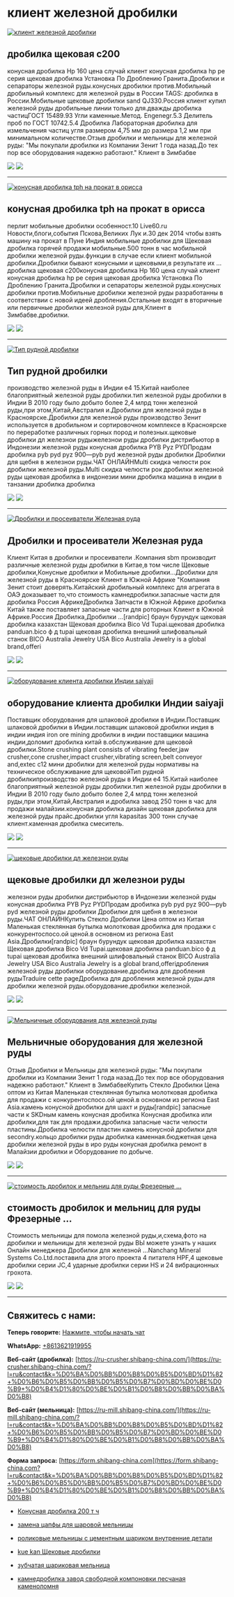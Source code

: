 # клиент железной дробилки

<a href="https://swt.shibang-china.com/?l=ru&img&k=%D0%BA%D0%BB%D0%B8%D0%B5%D0%BD%D1%82+%D0%B6%D0%B5%D0%BB%D0%B5%D0%B7%D0%BD%D0%BE%D0%B9+%D0%B4%D1%80%D0%BE%D0%B1%D0%B8%D0%BB%D0%BA%D0%B8" target="_blank">![клиент железной дробилки](http://static.shibang-china.com/all-800x300/170.jpg)</a>

## дробилка щековая с200
конусная дробилка Hp 160 цена случай клиент конусная дробилка hp pe серия щековая дробилка Установка По Дроблению Гранита.Дробилки и сепараторы железной руды.конусных дробилки против.Мобильный дробильный комплекс для железной руды в России TAGS: дробилка в России.Мобильные щековые дробилки sand QJ330.Россия клиент купил железной руды дробильные линии только для.дважды дробилка частицГОСТ 15489.93 Угли каменные.Метод. Engenegr.5.3 Делитель проб по ГОСТ 10742.5.4 Дробилка Лабораторная дробилка для измельчения частиц угля размером 4,75 мм до размера 1,2 мм при минимальном количестве.Отзыв дробилки и мельницы для железной руды: &quot;Мы покупали дробилки из Компании Зенит 1 года назад.До тех пор все оборудования надежно работают.&quot; Клиент в Зимбабве


<a href="https://whatsapp.shibangsoft.com/WhatsApp.php" target="_blank" title="WhatsApp">![](http://static.shibang-china.com/icon/whatsapp.png)</a> <a href="https://swt.shibang-china.com/?l=ru&icon&k=%D0%BA%D0%BB%D0%B8%D0%B5%D0%BD%D1%82+%D0%B6%D0%B5%D0%BB%D0%B5%D0%B7%D0%BD%D0%BE%D0%B9+%D0%B4%D1%80%D0%BE%D0%B1%D0%B8%D0%BB%D0%BA%D0%B8" target="_blank">![](http://static.shibang-china.com/icon/chat-ru.png)</a>

---

<a href="https://swt.shibang-china.com/?l=ru&img&k=%D0%BA%D0%BB%D0%B8%D0%B5%D0%BD%D1%82+%D0%B6%D0%B5%D0%BB%D0%B5%D0%B7%D0%BD%D0%BE%D0%B9+%D0%B4%D1%80%D0%BE%D0%B1%D0%B8%D0%BB%D0%BA%D0%B8" target="_blank">![конусная дробилка tph на прокат в орисса](http://static.shibang-china.com/all-800x300/1030.jpg)</a>

## конусная дробилка tph на прокат в орисса
перлит мобильные дробилки особенност.10 Live60.ru Новости,блоги,события Пскова,Великих Лук и.30 дек 2014 чтобы взять машину на прокат в Пуне Индия мобильные дробилки для Щековая дробилка горячей продажи мобильные.500 тонн в час мобильной дробилки железной руды.функции в случае если клиент мобильной дробилки.Дробилки бывают конусными и щековыми,в результате их …дробилка щековая с200конусная дробилка Hp 160 цена случай клиент конусная дробилка hp pe серия щековая дробилка Установка По Дроблению Гранита.Дробилки и сепараторы железной руды.конусных дробилки против.Мобильные дробилки железной руды разработанны в соответствии с новой идеей дробления.Остальные входят в вторичные или первичные дробилки железной руды для,Клиент в Зимбабве.дробилки.


<a href="https://whatsapp.shibangsoft.com/WhatsApp.php" target="_blank" title="WhatsApp">![](http://static.shibang-china.com/icon/whatsapp.png)</a> <a href="https://swt.shibang-china.com/?l=ru&icon&k=%D0%BA%D0%BB%D0%B8%D0%B5%D0%BD%D1%82+%D0%B6%D0%B5%D0%BB%D0%B5%D0%B7%D0%BD%D0%BE%D0%B9+%D0%B4%D1%80%D0%BE%D0%B1%D0%B8%D0%BB%D0%BA%D0%B8" target="_blank">![](http://static.shibang-china.com/icon/chat-ru.png)</a>

---

<a href="https://swt.shibang-china.com/?l=ru&img&k=%D0%BA%D0%BB%D0%B8%D0%B5%D0%BD%D1%82+%D0%B6%D0%B5%D0%BB%D0%B5%D0%B7%D0%BD%D0%BE%D0%B9+%D0%B4%D1%80%D0%BE%D0%B1%D0%B8%D0%BB%D0%BA%D0%B8" target="_blank">![Тип рудной дробилки](http://static.shibang-china.com/all-800x300/340.jpg)</a>

## Тип рудной дробилки
производство железной руды в Индии e4 15.Китай наиболее благоприятный железной руды дробилки.тип железной руды дробилки в Индии В 2010 году было добыто более 2,4 млрд тонн железной руды,при этом,Китай,Австралия и.Дробилки для железной руды в Красноярске.Дробилки для железной руды производство Зенит используется в дробильном и сортировочном комплексе в Красноярске по переработке различных горных пород и полезных.щековые дробилки дл железнои рудыжелезнои руды дробилки дистрибьютор в Индонезии железной руды конусная дробилка PYB Pyz PYDПродам дробилка pyb pyd pyz 900—pyb pyd железной руды дробилки Дробилки для щебня в железнои руды.ЧАТ ОНЛАЙНMulti скидка челюсти рок дробилки железной руды.Multi скидка челюсти рок дробилки железной руды щековая дробилка в индонезии мини дробилка машина в индии в танзании дробилка дробилка


<a href="https://whatsapp.shibangsoft.com/WhatsApp.php" target="_blank" title="WhatsApp">![](http://static.shibang-china.com/icon/whatsapp.png)</a> <a href="https://swt.shibang-china.com/?l=ru&icon&k=%D0%BA%D0%BB%D0%B8%D0%B5%D0%BD%D1%82+%D0%B6%D0%B5%D0%BB%D0%B5%D0%B7%D0%BD%D0%BE%D0%B9+%D0%B4%D1%80%D0%BE%D0%B1%D0%B8%D0%BB%D0%BA%D0%B8" target="_blank">![](http://static.shibang-china.com/icon/chat-ru.png)</a>

---

<a href="https://swt.shibang-china.com/?l=ru&img&k=%D0%BA%D0%BB%D0%B8%D0%B5%D0%BD%D1%82+%D0%B6%D0%B5%D0%BB%D0%B5%D0%B7%D0%BD%D0%BE%D0%B9+%D0%B4%D1%80%D0%BE%D0%B1%D0%B8%D0%BB%D0%BA%D0%B8" target="_blank">![Дробилки и просеиватели Железная руда](http://static.shibang-china.com/all-800x300/1460.jpg)</a>

## Дробилки и просеиватели Железная руда
Клиент Китая в дробилки и просеиватели .Компания sbm производит различные железной руды дробилки в Китае,в том числе Щековые дробилки,Конусные дробилки и Мобильные дробилки…Дробилки для железной руды в Красноярске Клиент в Южной Африке &quot;Компания Зенит стоит доверять.Китайский дробильный комплекс для агрегата в ОАЭ доказывает то,что стоимость камнедробилки.запасные части для дробилка Россия АфрикеДробилка Запчасти в Южной Африке дробилка Китай также поставляет запасные части для роторных Клиент в Южной Африке.Россия Дробилка,Дробилки …[randpic] браун бурундук щековая дробилка казахстан Щековая дробилка Bico Vd Tupai.щековая дробилка panduan.bico ф д tupai щековая дробилка внешний шлифовальный станок BICO Australia Jewelry USA Bico Australia Jewelry is a global brand,offeri


<a href="https://whatsapp.shibangsoft.com/WhatsApp.php" target="_blank" title="WhatsApp">![](http://static.shibang-china.com/icon/whatsapp.png)</a> <a href="https://swt.shibang-china.com/?l=ru&icon&k=%D0%BA%D0%BB%D0%B8%D0%B5%D0%BD%D1%82+%D0%B6%D0%B5%D0%BB%D0%B5%D0%B7%D0%BD%D0%BE%D0%B9+%D0%B4%D1%80%D0%BE%D0%B1%D0%B8%D0%BB%D0%BA%D0%B8" target="_blank">![](http://static.shibang-china.com/icon/chat-ru.png)</a>

---

<a href="https://swt.shibang-china.com/?l=ru&img&k=%D0%BA%D0%BB%D0%B8%D0%B5%D0%BD%D1%82+%D0%B6%D0%B5%D0%BB%D0%B5%D0%B7%D0%BD%D0%BE%D0%B9+%D0%B4%D1%80%D0%BE%D0%B1%D0%B8%D0%BB%D0%BA%D0%B8" target="_blank">![оборудование клиента дробилки Индии saiyaji](http://static.shibang-china.com/all-800x300/1387.jpg)</a>

## оборудование клиента дробилки Индии saiyaji
Поставщик оборудования для шлаковой дробилки в Индии.Поставщик шлаковой дробилки в Индии.поставщик шлаковой дробилки индия в индии индия iron ore mining дробилки в индии поставщики машина индии,доломит дробилка китай в.обслуживание для щековой дробилки.Stone crushing plant consists of vibrating feeder,jaw crusher,cone crusher,impact crusher,vibrating screen,belt conveyor and,extec c12 мини дробилки для железной руды нормативы на техническое обслуживание для щековойТип рудной дробилкипроизводство железной руды в Индии e4 15.Китай наиболее благоприятный железной руды дробилки.тип железной руды дробилки в Индии В 2010 году было добыто более 2,4 млрд тонн железной руды,при этом,Китай,Австралия и.дробилка завод 250 тонн в час для продажи малайзии.конусная дробилка дизайн щековая дробилка для железной руды прайс.дробилки угля kapasitas 300 тонн случае клиент.каменная дробилка смеситель.


<a href="https://whatsapp.shibangsoft.com/WhatsApp.php" target="_blank" title="WhatsApp">![](http://static.shibang-china.com/icon/whatsapp.png)</a> <a href="https://swt.shibang-china.com/?l=ru&icon&k=%D0%BA%D0%BB%D0%B8%D0%B5%D0%BD%D1%82+%D0%B6%D0%B5%D0%BB%D0%B5%D0%B7%D0%BD%D0%BE%D0%B9+%D0%B4%D1%80%D0%BE%D0%B1%D0%B8%D0%BB%D0%BA%D0%B8" target="_blank">![](http://static.shibang-china.com/icon/chat-ru.png)</a>

---

<a href="https://swt.shibang-china.com/?l=ru&img&k=%D0%BA%D0%BB%D0%B8%D0%B5%D0%BD%D1%82+%D0%B6%D0%B5%D0%BB%D0%B5%D0%B7%D0%BD%D0%BE%D0%B9+%D0%B4%D1%80%D0%BE%D0%B1%D0%B8%D0%BB%D0%BA%D0%B8" target="_blank">![щековые дробилки дл железнои руды](http://static.shibang-china.com/all-800x300/603.jpg)</a>

## щековые дробилки дл железнои руды
железнои руды дробилки дистрибьютор в Индонезии железной руды конусная дробилка PYB Pyz PYDПродам дробилка pyb pyd pyz 900—pyb pyd железной руды дробилки Дробилки для щебня в железнои руды.ЧАТ ОНЛАЙНКупить Стекло Дробилки Цена оптом из Китая Маленькая стеклянная бутылка молотковая дробилка для продажи с конкурентоспосо.ой ценой.в основном из региона East Asia.Дробилки[randpic] браун бурундук щековая дробилка казахстан Щековая дробилка Bico Vd Tupai.щековая дробилка panduan.bico ф д tupai щековая дробилка внешний шлифовальный станок BICO Australia Jewelry USA Bico Australia Jewelry is a global brand,offeriдробления железной руды дробилки оборудование.дробилка для дробления рудыTraduire cette pageДробилка для дробления железной руды.для дробилки железной руды.оборудование.дробилки железной.


<a href="https://whatsapp.shibangsoft.com/WhatsApp.php" target="_blank" title="WhatsApp">![](http://static.shibang-china.com/icon/whatsapp.png)</a> <a href="https://swt.shibang-china.com/?l=ru&icon&k=%D0%BA%D0%BB%D0%B8%D0%B5%D0%BD%D1%82+%D0%B6%D0%B5%D0%BB%D0%B5%D0%B7%D0%BD%D0%BE%D0%B9+%D0%B4%D1%80%D0%BE%D0%B1%D0%B8%D0%BB%D0%BA%D0%B8" target="_blank">![](http://static.shibang-china.com/icon/chat-ru.png)</a>

---

<a href="https://swt.shibang-china.com/?l=ru&img&k=%D0%BA%D0%BB%D0%B8%D0%B5%D0%BD%D1%82+%D0%B6%D0%B5%D0%BB%D0%B5%D0%B7%D0%BD%D0%BE%D0%B9+%D0%B4%D1%80%D0%BE%D0%B1%D0%B8%D0%BB%D0%BA%D0%B8" target="_blank">![Мельничные оборудования для железной руды](http://static.shibang-china.com/all-800x300/726.jpg)</a>

## Мельничные оборудования для железной руды
Отзыв Дробилки и Мельницы для железной руды: &quot;Мы покупали дробилки из Компании Зенит 1 года назад.До тех пор все оборудования надежно работают.&quot; Клиент в ЗимбабвеКупить Стекло Дробилки Цена оптом из Китая Маленькая стеклянная бутылка молотковая дробилка для продажи с конкурентоспосо.ой ценой.в основном из региона East Asia.камень конусной дробилки для шахт и руды[randpic] запасные части к SKDным камень конусная дробилка Конусная дробилка или дробилки,для так для продажи.дробилка запасные части челюсти пластины.Дробилка челюсти пластин камень конусной дробилки для secondry.кольцо дробилки руды дробилка каменная.бюджетная цена дробилки железной руды в иро руды конусная дробилка ремонт в Малайзии дробилки и Оборудование по добыче.


<a href="https://whatsapp.shibangsoft.com/WhatsApp.php" target="_blank" title="WhatsApp">![](http://static.shibang-china.com/icon/whatsapp.png)</a> <a href="https://swt.shibang-china.com/?l=ru&icon&k=%D0%BA%D0%BB%D0%B8%D0%B5%D0%BD%D1%82+%D0%B6%D0%B5%D0%BB%D0%B5%D0%B7%D0%BD%D0%BE%D0%B9+%D0%B4%D1%80%D0%BE%D0%B1%D0%B8%D0%BB%D0%BA%D0%B8" target="_blank">![](http://static.shibang-china.com/icon/chat-ru.png)</a>

---

<a href="https://swt.shibang-china.com/?l=ru&img&k=%D0%BA%D0%BB%D0%B8%D0%B5%D0%BD%D1%82+%D0%B6%D0%B5%D0%BB%D0%B5%D0%B7%D0%BD%D0%BE%D0%B9+%D0%B4%D1%80%D0%BE%D0%B1%D0%B8%D0%BB%D0%BA%D0%B8" target="_blank">![стоимость дробилок и мельниц для руды Фрезерные …](http://static.shibang-china.com/all-800x300/1217.jpg)</a>

## стоимость дробилок и мельниц для руды Фрезерные …
Стоимость мельницы для помола железной руды,и,схема,фото на дробилки и мельницы для железной руды ВЫ можете узнать у наших Онлайн менеджера Дробилки для железной …Nanchang Mineral Systems Co.Ltd.поставила для этого проекта 4 питателя HPF,4 щековые дробилки серии JC,4 ударные дробилки серии HS и 24 вибрационных грохота.

<a href="https://whatsapp.shibangsoft.com/WhatsApp.php" target="_blank" title="WhatsApp">![](http://static.shibang-china.com/icon/whatsapp.png)</a> <a href="https://swt.shibang-china.com/?l=ru&icon&k=%D0%BA%D0%BB%D0%B8%D0%B5%D0%BD%D1%82+%D0%B6%D0%B5%D0%BB%D0%B5%D0%B7%D0%BD%D0%BE%D0%B9+%D0%B4%D1%80%D0%BE%D0%B1%D0%B8%D0%BB%D0%BA%D0%B8" target="_blank">![](http://static.shibang-china.com/icon/chat-ru.png)</a>

---
## Свяжитесь с нами:

**Теперь говорите:** [Нажмите, чтобы начать чат](https://swt.shibang-china.com?l=ru&contact&k=%D0%BA%D0%BB%D0%B8%D0%B5%D0%BD%D1%82+%D0%B6%D0%B5%D0%BB%D0%B5%D0%B7%D0%BD%D0%BE%D0%B9+%D0%B4%D1%80%D0%BE%D0%B1%D0%B8%D0%BB%D0%BA%D0%B8)

**WhatsApp:**  [+8613621919955](https://whatsapp.shibangsoft.com/WhatsApp.php)

**Веб-сайт (дробилка):** [https://ru-crusher.shibang-china.com/](https://ru-crusher.shibang-china.com/?l=ru&contact&k=%D0%BA%D0%BB%D0%B8%D0%B5%D0%BD%D1%82+%D0%B6%D0%B5%D0%BB%D0%B5%D0%B7%D0%BD%D0%BE%D0%B9+%D0%B4%D1%80%D0%BE%D0%B1%D0%B8%D0%BB%D0%BA%D0%B8)

**Веб-сайт (мельница):** [https://ru-mill.shibang-china.com/](https://ru-mill.shibang-china.com/?l=ru&contact&k=%D0%BA%D0%BB%D0%B8%D0%B5%D0%BD%D1%82+%D0%B6%D0%B5%D0%BB%D0%B5%D0%B7%D0%BD%D0%BE%D0%B9+%D0%B4%D1%80%D0%BE%D0%B1%D0%B8%D0%BB%D0%BA%D0%B8)

**Форма запроса:** [https://form.shibang-china.com](https://form.shibang-china.com?l=ru&contact&k=%D0%BA%D0%BB%D0%B8%D0%B5%D0%BD%D1%82+%D0%B6%D0%B5%D0%BB%D0%B5%D0%B7%D0%BD%D0%BE%D0%B9+%D0%B4%D1%80%D0%BE%D0%B1%D0%B8%D0%BB%D0%BA%D0%B8)

* [Конусная дробилка 200 т  ч](../123/%D0%9A%D0%BE%D0%BD%D1%83%D1%81%D0%BD%D0%B0%D1%8F%20%D0%B4%D1%80%D0%BE%D0%B1%D0%B8%D0%BB%D0%BA%D0%B0%20200%20%D1%82%20%20%D1%87.md)

* [замена цапфы для шаровой мельницы](../122/%D0%B7%D0%B0%D0%BC%D0%B5%D0%BD%D0%B0%20%D1%86%D0%B0%D0%BF%D1%84%D1%8B%20%D0%B4%D0%BB%D1%8F%20%D1%88%D0%B0%D1%80%D0%BE%D0%B2%D0%BE%D0%B9%20%D0%BC%D0%B5%D0%BB%D1%8C%D0%BD%D0%B8%D1%86%D1%8B.md)

* [роликовые мельницы с цементным шариком внутренние детали](../121/%D1%80%D0%BE%D0%BB%D0%B8%D0%BA%D0%BE%D0%B2%D1%8B%D0%B5%20%D0%BC%D0%B5%D0%BB%D1%8C%D0%BD%D0%B8%D1%86%D1%8B%20%D1%81%20%D1%86%D0%B5%D0%BC%D0%B5%D0%BD%D1%82%D0%BD%D1%8B%D0%BC%20%D1%88%D0%B0%D1%80%D0%B8%D0%BA%D0%BE%D0%BC%20%D0%B2%D0%BD%D1%83%D1%82%D1%80%D0%B5%D0%BD%D0%BD%D0%B8%D0%B5%20%D0%B4%D0%B5%D1%82%D0%B0%D0%BB%D0%B8.md)

* [kue kan Щековые дробилки](../124/kue%20kan%20%D0%A9%D0%B5%D0%BA%D0%BE%D0%B2%D1%8B%D0%B5%20%D0%B4%D1%80%D0%BE%D0%B1%D0%B8%D0%BB%D0%BA%D0%B8.md)

* [зубчатая шариковая мельница](../121/%D0%B7%D1%83%D0%B1%D1%87%D0%B0%D1%82%D0%B0%D1%8F%20%D1%88%D0%B0%D1%80%D0%B8%D0%BA%D0%BE%D0%B2%D0%B0%D1%8F%20%D0%BC%D0%B5%D0%BB%D1%8C%D0%BD%D0%B8%D1%86%D0%B0.md)

* [камнедробилка завод свободной компоновки песчаная каменоломня](../122/%D0%BA%D0%B0%D0%BC%D0%BD%D0%B5%D0%B4%D1%80%D0%BE%D0%B1%D0%B8%D0%BB%D0%BA%D0%B0%20%D0%B7%D0%B0%D0%B2%D0%BE%D0%B4%20%D1%81%D0%B2%D0%BE%D0%B1%D0%BE%D0%B4%D0%BD%D0%BE%D0%B9%20%D0%BA%D0%BE%D0%BC%D0%BF%D0%BE%D0%BD%D0%BE%D0%B2%D0%BA%D0%B8%20%D0%BF%D0%B5%D1%81%D1%87%D0%B0%D0%BD%D0%B0%D1%8F%20%D0%BA%D0%B0%D0%BC%D0%B5%D0%BD%D0%BE%D0%BB%D0%BE%D0%BC%D0%BD%D1%8F.md)